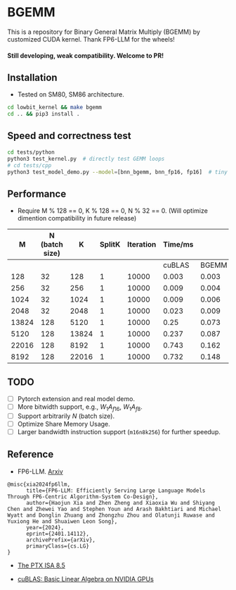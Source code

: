 # BGEMM

This is a repository for Binary General Matrix Multiply (BGEMM) by customized CUDA kernel. Thank FP6-LLM for the wheels! 

#### Still developing, weak compatibility. Welcome to PR!

## Installation

- Tested on SM80, SM86 architecture. 

```sh
cd lowbit_kernel && make bgemm
cd .. && pip3 install .
```

## Speed and correctness test
```sh
cd tests/python
python3 test_kernel.py  # directly test GEMM loops
# cd tests/cpp
python3 test_model_demo.py --model=[bnn_bgemm, bnn_fp16, fp16]  # tiny training demo of a 3-layer MLP
```


## Performance

- Require M % 128 == 0, K % 128 == 0, N % 32 == 0. (Will optimize dimention compatibility in future release)

| M     | N (batch size) | K     | SplitK | Iteration | Time/ms |       | Performance/TFLOPs |        |
| ----- | -------------- | ----- | ------ | --------- | ------- | ----- | ------------------ | ------ |
|       |                |       |        |           | cuBLAS  | BGEMM | cuBLAS             | BGEMM  |
| 128   | 32             | 128   | 1      | 10000     | 0.003   | 0.003 | 0.32               | 0.34   |
| 256   | 32             | 256   | 1      | 10000     | 0.009   | 0.004 | 0.45               | 1.19   |
| 1024  | 32             | 1024  | 1      | 10000     | 0.009   | 0.006 | 7.83               | 10.69  |
| 2048  | 32             | 2048  | 1      | 10000     | 0.023   | 0.009 | 11.86              | 30.03  |
| 13824 | 128            | 5120  | 1      | 10000     | 0.25    | 0.073 | 72.61              | 248.71 |
| 5120  | 128            | 13824 | 1      | 10000     | 0.237   | 0.087 | 76.38              | 208.87 |
| 22016 | 128            | 8192  | 1      | 10000     | 0.743   | 0.162 | 62.13              | 284.6  |
| 8192  | 128            | 22016 | 1      | 10000     | 0.732   | 0.148 | 63.05              | 312.75 |

## TODO
- [ ] Pytorch extension and real model demo. 
- [ ] More bitwidth support, e.g., $W_1A_{f16}$, $W_1A_{f8}$. 
- [ ] Support arbitrarily $N$ (batch size). 
- [ ] Optimize Share Memory Usage. 
- [ ] Larger bandwidth instruction support (`m16n8k256`) for further speedup. 

## Reference

- FP6-LLM. [Arxiv](https://arxiv.org/abs/2401.14112)

```
@misc{xia2024fp6llm,
      title={FP6-LLM: Efficiently Serving Large Language Models Through FP6-Centric Algorithm-System Co-Design}, 
      author={Haojun Xia and Zhen Zheng and Xiaoxia Wu and Shiyang Chen and Zhewei Yao and Stephen Youn and Arash Bakhtiari and Michael Wyatt and Donglin Zhuang and Zhongzhu Zhou and Olatunji Ruwase and Yuxiong He and Shuaiwen Leon Song},
      year={2024},
      eprint={2401.14112},
      archivePrefix={arXiv},
      primaryClass={cs.LG}
}
```

- [The PTX ISA 8.5](https://docs.nvidia.com/cuda/parallel-thread-execution/index.html)

- [cuBLAS: Basic Linear Algebra on NVIDIA GPUs](https://developer.nvidia.com/cublas)

